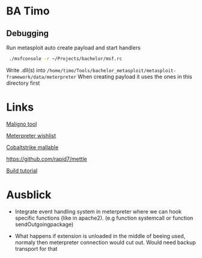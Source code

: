 # BA Timo

## Debugging

Run metasploit auto create payload and start handlers
```bash
 ./msfconsole -r ~/Projects/bachelor/msf.rc 
```

Write .dll(s) into `/home/timo/Tools/bachelor_metasploit/metasploit-framework/data/meterpreter`
When creating payload it uses the ones in this directory first

# Links

[Maligno tool](https://www.encripto.no/en/downloads-2/tools/)

[Meterpreter wishlist](https://github.com/rapid7/metasploit-framework/wiki/Meterpreter-Wishlist#communications-evasion)

[Cobaltstrike mallable](https://www.cobaltstrike.com/help-malleable-c2)

https://github.com/rapid7/mettle

[Build tutorial](https://www.youtube.com/watch?v=de-UYWnafow)

# Ausblick

* Integrate event handling system in meterpreter where  we can hook specific functions (like in apache2). (e.g function systemcall or function sendOutgoingpackage)

* What happens if extension is unloaded in the middle of beeing used, normaly then meterpreter connection would cut out. Would need backup transport for that